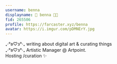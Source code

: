 ```yaml
---
username: benna
displayname: 🎀 benna 🎀🎩
fid: 265506
profile: https://farcaster.xyz/benna
avatar: https://i.imgur.com/pDMNErY.jpg
---
```

₊‧°𐐪♡𐑂°‧₊ writing about digital art & curating things   
₊‧°𐐪♡𐑂°‧₊ Artistic Manager @ Artpoint.  
Hosting /curation ✨  
